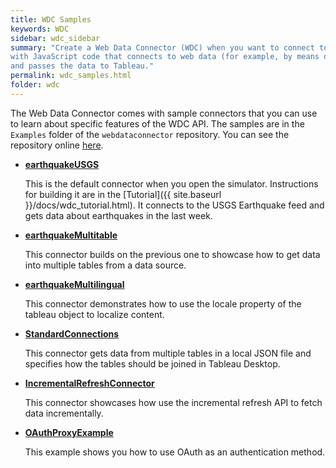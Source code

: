 ```yaml
---
title: WDC Samples
keywords: WDC
sidebar: wdc_sidebar
summary: "Create a Web Data Connector (WDC) when you want to connect to a web data source from Tableau. A WDC is an HTML page
with JavaScript code that connects to web data (for example, by means of a REST API), converts the data to a JSON format,
and passes the data to Tableau."
permalink: wdc_samples.html
folder: wdc
---
```


The Web Data Connector comes with sample connectors that you can use to learn about specific features of the WDC API.
The samples are in the `Examples` folder of the `webdataconnector` repository. You can see the repository
online [here](https://github.com/tableau/webdataconnector/tree/master).

-   **[earthquakeUSGS](https://tableau.github.io/webdataconnector/Examples/html/earthquakeUSGS.html)**

    This is the default connector when you open the simulator. Instructions for building it are in the [Tutorial]({{ site.baseurl }}/docs/wdc_tutorial.html). It connects to the USGS Earthquake feed and gets data about earthquakes in the last week.

-   **[earthquakeMultitable](https://tableau.github.io/webdataconnector/Examples/html/earthquakeMultitable.html)**

    This connector builds on the previous one to showcase how to get data into multiple tables from a data source.

-   **[earthquakeMultilingual](https://tableau.github.io/webdataconnector/Examples/html/earthquakeMultilingual.html)**

    This connector demonstrates how to use the locale property of the tableau object to localize content.

-   **[StandardConnections](https://tableau.github.io/webdataconnector/Examples/html/StandardConnectionsExample.html)**

    This connector gets data from multiple tables in a local JSON file and specifies how the tables should be joined in Tableau Desktop.


-   **[IncrementalRefreshConnector](https://tableau.github.io/webdataconnector/Examples/html/IncrementalRefreshConnector.html)**

    This connector showcases how use the incremental refresh API to fetch data incrementally.



-   **[OAuthProxyExample](https://github.com/tableau/webdataconnector/tree/master/Examples/OAuthProxyExample)**

    This example shows you how to use OAuth as an authentication method.
